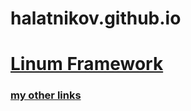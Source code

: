 # halatnikov.github.io
# [Linum Framework](https://halatnikov.github.io/linum)
### [my other links](https://halatnikov.carrd.co/)

